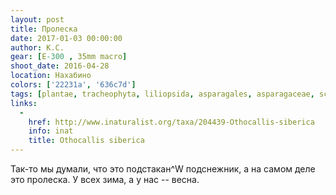 ```yaml
---
layout: post
title: Пролеска
date: 2017-01-03 00:00:00
author: К.С.
gear: [E-300 , 35mm macro]
shoot_date: 2016-04-28
location: Нахабино
colors: ['22231a', '636c7d']
tags: [plantae, tracheophyta, liliopsida, asparagales, asparagaceae, scilla, scilla siberica]
links:
  -
    href: http://www.inaturalist.org/taxa/204439-Othocallis-siberica
    info: inat
    title: Othocallis siberica
---
```


Так-то мы думали, что это подстакан^W подснежник, а на самом деле это пролеска. У всех зима, а у нас -- весна.
